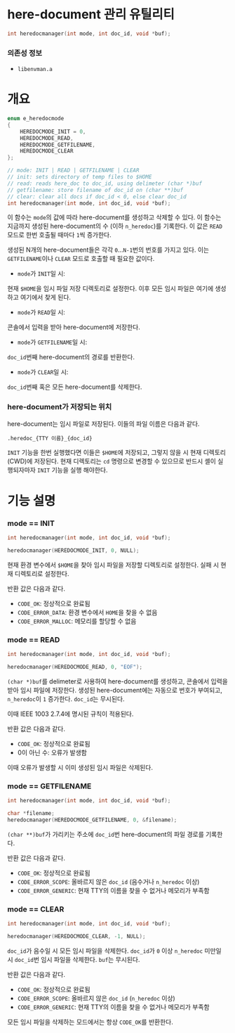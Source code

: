 # here-document 관리 유틸리티

```c
int	heredocmanager(int mode, int doc_id, void *buf);
```

### 의존성 정보

- `libenvman.a`

# 개요

```c
enum e_heredocmode
{
	HEREDOCMODE_INIT = 0,
	HEREDOCMODE_READ,
	HEREDOCMODE_GETFILENAME,
	HEREDOCMODE_CLEAR
};

// mode: INIT | READ | GETFILENAME | CLEAR
// init: sets directory of temp files to $HOME
// read: reads here_doc to doc_id, using delimeter (char *)buf
// getfilename: store filename of doc_id on (char **)buf
// clear: clear all docs if doc_id < 0, else clear doc_id
int	heredocmanager(int mode, int doc_id, void *buf);
```

이 함수는 `mode`의 값에 따라 here-document를 생성하고 삭제할 수 있다.
이 함수는 지금까지 생성된 here-document의 수 (이하 `n_heredoc`)를 기록한다. 이 값은 `READ` 모드로 한번 호출될 때마다 `1`씩 증가한다.

생성된 N개의 here-document들은 각각 `0`...`N-1`번의 번호를 가지고 있다. 이는 `GETFILENAME`이나 `CLEAR` 모드로 호출할 때 필요한 값이다.

- `mode`가 `INIT`일 시:

현재 `$HOME`을 임시 파일 저장 디렉토리로 설정한다. 이후 모든 임시 파일은 여기에 생성하고 여기에서 찾게 된다.

- `mode`가 `READ`일 시:

콘솔에서 입력을 받아 here-document에 저장한다.

- `mode`가 `GETFILENAME`일 시:

`doc_id`번째 here-document의 경로를 반환한다.

- `mode`가 `CLEAR`일 시:

`doc_id`번째 혹은 모든 here-document를 삭제한다.

### here-document가 저장되는 위치

here-document는 임시 파일로 저장된다. 이들의 파일 이름은 다음과 같다.

```
.heredoc_{TTY 이름}_{doc_id}
```

`INIT` 기능을 한번 실행했다면 이들은 `$HOME`에 저장되고, 그렇지 않을 시 현재 디렉토리 (CWD)에 저장된다. 현재 디렉토리는 `cd` 명령으로 변경할 수 있으므로 반드시 셸이 실행되자마자 `INIT` 기능을 실행 해야한다.

# 기능 설명

### mode == INIT

```c
int heredocmanager(int mode, int doc_id, void *buf);

heredocmanager(HEREDOCMODE_INIT, 0, NULL);
```

현재 환경 변수에서 `$HOME`을 찾아 임시 파일을 저장할 디렉토리로 설정한다. 실패 시 현재 디렉토리로 설정한다.

반환 값은 다음과 같다.

- `CODE_OK`: 정상적으로 완료됨
- `CODE_ERROR_DATA`: 환경 변수에서 `HOME`을 찾을 수 없음
- `CODE_ERROR_MALLOC`: 메모리를 할당할 수 없음

### mode == READ

```c
int heredocmanager(int mode, int doc_id, void *buf);

heredocmanager(HEREDOCMODE_READ, 0, "EOF");
```

`(char *)buf`를 delimeter로 사용하여 here-document를 생성하고, 콘솔에서 입력을 받아 임시 파일에 저장한다. 생성된 here-document에는 자동으로 번호가 부여되고, `n_heredoc`이 `1` 증가한다. `doc_id`는 무시된다.

이때 IEEE 1003 2.7.4에 명시된 규칙이 적용된다.

반환 값은 다음과 같다.

- `CODE_OK`: 정상적으로 완료됨
- 0이 아닌 수: 오류가 발생함

이때 오류가 발생할 시 이미 생성된 임시 파일은 삭제된다.

### mode == GETFILENAME

```c
int heredocmanager(int mode, int doc_id, void *buf);

char *filename;
heredocmanager(HEREDOCMODE_GETFILENAME, 0, &filename);
```

`(char **)buf`가 가리키는 주소에 `doc_id`번 here-document의 파일 경로를 기록한다.

반환 값은 다음과 같다.

- `CODE_OK`: 정상적으로 완료됨
- `CODE_ERROR_SCOPE`: 올바르지 않은 `doc_id` (음수거나 `n_heredoc` 이상)
- `CODE_ERROR_GENERIC`: 현재 TTY의 이름을 찾을 수 없거나 메모리가 부족함

### mode == CLEAR

```c
int heredocmanager(int mode, int doc_id, void *buf);

heredocmanager(HEREDOCMODE_CLEAR, -1, NULL);
```

`doc_id`가 음수일 시 모든 임시 파일을 삭제한다. `doc_id`가 `0` 이상 `n_heredoc` 미만일 시 `doc_id`번 임시 파일을 삭제한다. `buf`는 무시된다.

반환 값은 다음과 같다.

- `CODE_OK`: 정상적으로 완료됨
- `CODE_ERROR_SCOPE`: 올바르지 않은 `doc_id` (`n_heredoc` 이상)
- `CODE_ERROR_GENERIC`: 현재 TTY의 이름을 찾을 수 없거나 메모리가 부족함

모든 임시 파일을 삭제하는 모드에서는 항상 `CODE_OK`를 반환한다.
